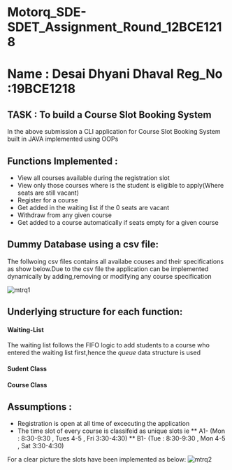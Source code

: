 # Motorq_SDE-SDET_Assignment_Round_12BCE1218

# Name : Desai Dhyani Dhaval  Reg_No :19BCE1218


## TASK : To build a Course Slot Booking System

In the above submission  a CLI application for Course Slot Booking System built in JAVA implemented using OOPs

## Functions Implemented :
* View all courses available during the registration slot
* View only those courses where is the student is eligible to apply(Where seats are still vacant)
* Register for a course
* Get added in the waiting list if the 0 seats are vacant
* Withdraw from any given course
* Get added to a course automatically if seats empty for a given course


## Dummy Database using a csv file:
The follwoing csv files contains all availabe couses and their specifications as show below.Due to the csv file the application can be implemented dynamically by adding,removing or modifying any course specification

![mtrq1](https://user-images.githubusercontent.com/56058074/131212476-380b328f-fc5e-47eb-b519-af254c39b989.png)



## Underlying structure for each function:
#### Waiting-List 
The waiting list follows the FIFO logic to add students to a course who entered the waiting list first,hence the *queue* data structure is used
#### Sudent Class 

#### Course Class 



## Assumptions :
* Registration is open at all time of excecuting the application
* The time slot of every course is classifeid as unique slots ie
** A1- (Mon : 8:30-9:30 , Tues 4-5 , Fri 3:30-4:30)
** B1- (Tue : 8:30-9:30 , Mon 4-5 , Sat 3:30-4:30)

For a clear picture the slots have been implemented as below:
![mtrq2](https://user-images.githubusercontent.com/56058074/131212448-e9754d43-6678-4dbe-b916-b4467a5920e1.png)


